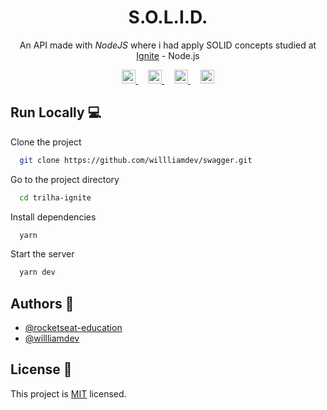 <h1 align=center>S.O.L.I.D.</h1> 

<p align=center>An API made with <em>NodeJS</em> where i had apply SOLID concepts studied at <a href="https://www.rocketseat.com.br/" target="_blank">Ignite<a> - Node.js</p>

<p align="center">
  <a href="[https://github.com/prettier/prettier](https://yarnpkg.com/)">
    <img height="22px" src="https://badgen.net/badge/node/yarn/2688b6">
  </a>  &nbsp;  &nbsp; 
  <a href="https://github.com/prettier/prettier">
    <img height="22px" src="https://img.shields.io/badge/code_style-prettier-f7c543.svg">
  </a>  &nbsp;  &nbsp; 
  <a href="https://github.com/airbnb/javascript">
    <img height="22px" src="https://badgen.net/badge/style/Airbnb/ff5a5f?icon=airbnb">
  </a> &nbsp;  &nbsp; 
  <a href="#License">
    <img height="22px" src="https://img.shields.io/badge/license-MIT-green">
  </a>
</p>
  
  
  
## Run Locally 💻

Clone the project

```bash
  git clone https://github.com/willliamdev/swagger.git
```

Go to the project directory

```bash
  cd trilha-ignite
```

Install dependencies

```bash
  yarn
```

Start the server

```bash
  yarn dev
```


## Authors 👥
  
- [@rocketseat-education](https://github.com/rocketseat-education)
- [@willliamdev](https://github.com/willliamdev)



## License 📄

This project is [MIT](LICENSE) licensed.
